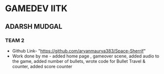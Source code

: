 # **GAMEDEV IITK**

## ADARSH MUDGAL

### TEAM 2
* Github Link- "https://github.com/aryanmaurya383/Space-Sherrif"
* Work done by me - added home page , gameover scene, added audio to the game, added number of bullets, wrote code for Bullet Travel & counter, added score counter
